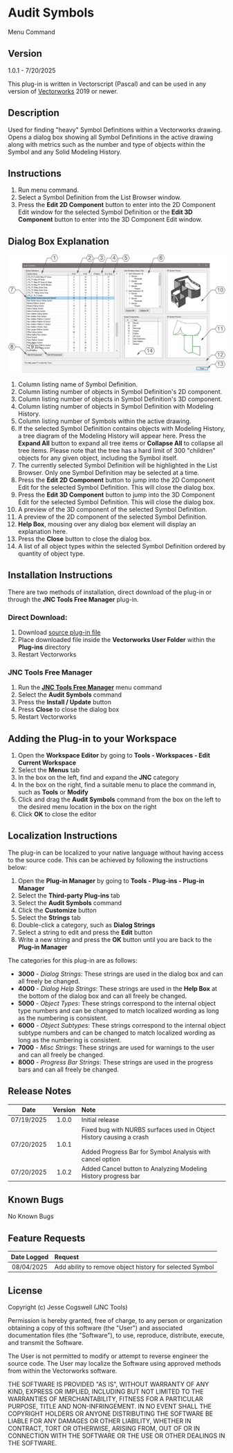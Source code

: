 # Audit Symbols

Menu Command

## Version

1.0.1 - 7/20/2025

This plug-in is written in Vectorscript (Pascal) and can be used in any version of [Vectorworks](https://www.vectorworks.net) 2019 or newer.

## Description

Used for finding "heavy" Symbol Definitions within a Vectorworks drawing. Opens a dialog box showing all Symbol Definitions in the active drawing along with metrics such as the number and type of objects within the Symbol and any Solid Modeling History.

## Instructions

1. Run menu command.
1. Select a Symbol Definition from the List Browser window.
1. Press the **Edit 2D Component** button to enter into the 2D Component Edit window for the selected Symbol Definition or the **Edit 3D Component** button to enter into the 3D Component Edit window.

## Dialog Box Explanation

![Dialog Box Explanation](images/dialog-box-example.jpg)

1. Column listing name of Symbol Definition.
1. Column listing number of objects in Symbol Definition's 2D component.
1. Column listing number of objects in Symbol Definition's 3D component.
1. Column listing number of objects in Symbol Definition with Modeling History.
1. Column listing number of Symbols within the active drawing.
1. If the selected Symbol Definition contains objects with Modeling History, a tree diagram of the Modeling History will appear here. Press the **Expand All** button to expand all tree items or **Collapse All** to collapse all tree items. Please note that the tree has a hard limit of 300 "children" objects for any given object, including the Symbol itself.
1. The currently selected Symbol Definition will be highlighted in the List Browser. Only one Symbol Definition may be selected at a time.
1. Press the **Edit 2D Component** button to jump into the 2D Component Edit for the selected Symbol Definition. This will close the dialog box.
1. Press the **Edit 3D Component** button to jump into the 3D Component Edit for the selected Symbol Definition. This will close the dialog box.
1. A preview of the 3D component of the selected Symbol Definition.
1. A preview of the 2D component of the selected Symbol Definition.
1. **Help Box**, mousing over any dialog box element will display an explanation here.
1. Press the **Close** button to close the dialog box.
1. A list of all object types within the selected Symbol Definition ordered by quantity of object type.

## Installation Instructions

There are two methods of installation, direct download of the plug-in or through the **JNC Tools Free Manager** plug-in.

### Direct Download:

1. Download [source plug-in file](Audit%20Symbols.vsm)
2. Place downloaded file inside the **Vectorworks User Folder** within the **Plug-ins** directory
3. Restart Vectorworks

### JNC Tools Free Manager

1. Run the [**JNC Tools Free Manager**](https://jncogs.github.io/JNC-Tools-Manager-Free/) menu command
2. Select the **Audit Symbols** command
3. Press the **Install / Update** button
4. Press **Close** to close the dialog box
5. Restart Vectorworks

## Adding the Plug-in to your Workspace

1. Open the **Workspace Editor** by going to **Tools - Workspaces - Edit Current Workspace**
2. Select the **Menus** tab
3. In the box on the left, find and expand the **JNC** category
4. In the box on the right, find a suitable menu to place the command in, such as **Tools** or **Modify**
5. Click and drag the **Audit Symbols** command from the box on the left to the desired menu location in the box on the right
6. Click **OK** to close the editor

## Localization Instructions

The plug-in can be localized to your native language without having access to the source code.  This can be achieved by following the instructions below:

1. Open the **Plug-in Manager** by going to **Tools - Plug-ins - Plug-in Manager**
2. Select the **Third-party Plug-ins** tab
3. Select the **Audit Symbols** command
4. Click the **Customize** button
5. Select the **Strings** tab
6. Double-click a category, such as **Dialog Strings**
7. Select a string to edit and press the **Edit** button
8. Write a new string and press the **OK** button until you are back to the **Plug-in Manager**

The categories for this plug-in are as follows:

- **3000** - *Dialog Strings*: These strings are used in the dialog box and can all freely be changed.
- **4000** - *Dialog Help Strings*: These strings are used in the **Help Box** at the bottom of the dialog box and can all freely be changed.
- **5000** - *Object Types*: These strings correspond to the internal object type numbers and can be changed to match localized wording as long as the numbering is consistent.
- **6000** - *Object Subtypes*: These strings correspond to the internal object subtype numbers and can be changed to match localized wording as long as the numbering is consistent.
- **7000** - *Misc Strings*: These strings are used for warnings to the user and can all freely be changed.
- **8000** - *Progress Bar Strings*: These strings are used in the progress bars and can all freely be changed.

## Release Notes

| Date | Version | Note |
| :---: | :---: | :--- |
| 07/19/2025 | 1.0.0 | Initial release |
| 07/20/2025 | 1.0.1 | Fixed bug with NURBS surfaces used in Object History causing a crash <br><br> Added Progress Bar for Symbol Analysis with cancel option |
| 07/20/2025 | 1.0.2 | Added Cancel button to Analyzing Modeling History progress bar |


## Known Bugs

No Known Bugs

## Feature Requests

| Date Logged | Request |
| :---: | :--- |
| 08/04/2025 | Add ability to remove object history for selected Symbol |

## License

Copyright (c) Jesse Cogswell (JNC Tools)

Permission is hereby granted, free of charge, to any person or organization
obtaining a copy of this software (the "User") and associated documentation files (the "Software"),
to use, reproduce, distribute, execute, and transmit the Software.

The User is not permitted to modify or attempt to reverse engineer the source code.  The User may
localize the Software using approved methods from within the Vectorworks software.

THE SOFTWARE IS PROVIDED "AS IS", WITHOUT WARRANTY OF ANY KIND, EXPRESS OR
IMPLIED, INCLUDING BUT NOT LIMITED TO THE WARRANTIES OF MERCHANTABILITY,
FITNESS FOR A PARTICULAR PURPOSE, TITLE AND NON-INFRINGEMENT. IN NO EVENT
SHALL THE COPYRIGHT HOLDERS OR ANYONE DISTRIBUTING THE SOFTWARE BE LIABLE
FOR ANY DAMAGES OR OTHER LIABILITY, WHETHER IN CONTRACT, TORT OR OTHERWISE,
ARISING FROM, OUT OF OR IN CONNECTION WITH THE SOFTWARE OR THE USE OR OTHER
DEALINGS IN THE SOFTWARE.
